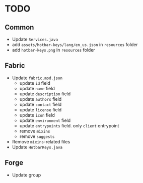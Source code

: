 # TODO

<!-- NOTE: take 1.21 branch as reference -->

## Common

- Update `Services.java`
- add `assets/hotbar-keys/lang/en_us.json` in `resources` folder
- add `hotbar-keys.png` in `resources` folder

## Fabric

- Update `fabric.mod.json`
  - update `id` field
  - update `name` field
  - update `description` field
  - update `authors` field
  - update `contact` field
  - update `license` field
  - update `icon` field
  - update `environment` field
  - update `entrypoints` field. only `client` entrypoint
  - remove `mixins`
  - remove `suggests`
- Remove `mixins`-related files
- Update `HotbarKeys.java`

## Forge

- Update group

